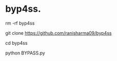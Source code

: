 # byp4ss.        


rm -rf byp4ss

git clone https://github.com/ranisharma09/byp4ss




cd byp4ss





python BYPASS.py
 
